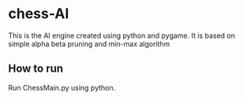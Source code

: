 # chess-AI
This is the AI engine created using python and pygame. It is based on simple alpha beta pruning and min-max algorithm

## How to run
Run ChessMain.py using python. 
